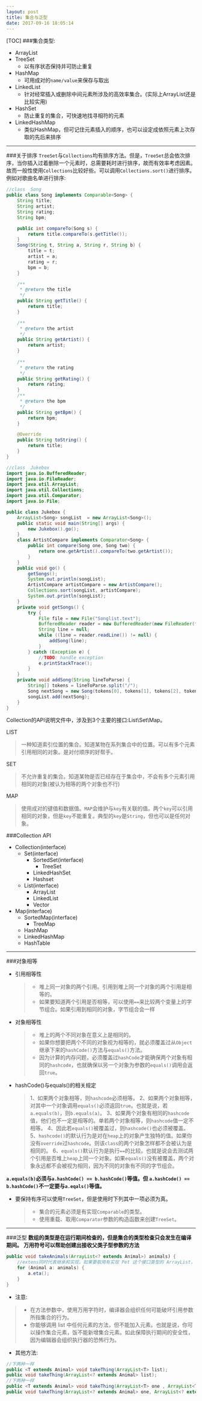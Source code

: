 ```yaml
---
layout: post
title: 集合与泛型
date: 2017-09-16 18:05:14
---
```

[TOC]
###集合类型:
* ArrayList
* TreeSet
    * 以有序状态保持并可防止重复
* HashMap
    * 可用成对的`name/value`来保存与取出
* LinkedList
    * 针对经常插入或删除中间元素所涉及的高效率集合。(实际上ArrayList还是比较实用)
* HashSet
    * 防止重复的集合，可快速地找寻相符的元素
* LinkedHashMap
    * 类似HashMap，但可记住元素插入的顺序，也可以设定成依照元素上次存取的先后来排序
- - - - -
###关于排序
`TreeSet`与`Collections`均有排序方法。但是，`TreeSet`总会依次排序，当你插入过着删除一个元素时，总需要耗时进行排序，故而有效率考虑因素。故而一般性使用`Collections`比较好些。可以调用`Collections.sort()`进行排序。
例如对歌曲名单进行排序:
```Java
//class  Song
public class Song implements Comparable<Song> {
    String title;
    String artist;
    String rating;
    String bpm;

    public int compareTo(Song s) {
        return title.compareTo(s.getTitle());
    }
    Song(String t, String a, String r, String b) {
        title = t;
        artist = a;
        rating = r;
        bpm = b;
    }

    /**
     * @return the title
     */
    public String getTitle() {
        return title;
    }

    /**
     * @return the artist
     */
    public String getArtist() {
        return artist;
    }
    
    /**
     * @return the rating
     */
    public String getRating() {
        return rating;
    }
    /**
     * @return the bpm
     */
    public String getBpm() {
        return bpm;
    }

    @Override
    public String toString() {
        return title;
    }
}

//class  Jukebox
import java.io.BufferedReader;
import java.io.FileReader;
import java.util.ArrayList;
import java.util.Collections;
import java.util.Comparator;
import java.io.File;

public class Jukebox {
    ArrayList<Song> songList  = new ArrayList<Song>();
    public static void main(String[] args) {
        new Jukebox().go();
    }
    class ArtistCompare implements Comparator<Song> {
        public int compare(Song one, Song two) {
            return one.getArtist().compareTo(two.getArtist());
        }
    }
    public void go() {
        getSongs();
        System.out.println(songList);
        ArtistCompare artistCompare = new ArtistCompare();
        Collections.sort(songList, artistCompare);
        System.out.println(songList);
    }
    private void getSongs() {
        try {
            File file = new File("Songlist.text");
            BufferedReader reader = new BufferedReader(new FileReader(file));
            String line = null;
            while ((line = reader.readLine()) != null) {
                addSong(line);
            }
        } catch (Exception e) {
            //TODO: handle exception
            e.printStackTrace();
        }
    }
    private void addSong(String lineToParse) {
        String[] tokens = lineToParse.split("/");
        Song nextSong = new Song(tokens[0], tokens[1], tokens[2], tokens[3]);
        songList.add(nextSong);
    }
}
```
Collection的API说明文件中，涉及到3个主要的接口:List\Set\Map。
<!--/ style="text-align:left; color:red" /-->
LIST
<!--/-->

>一种知道索引位置的集合。知道某物在系列集合中的位置。可以有多个元素引用相同的对象。是对付顺序的好帮手。
<!--/ style="text-align:left; color:red" /-->
SET
<!--/-->

>不允许重复的集合。知道某物是否已经存在于集合中，不会有多个元素引用相同的对象(被认为相等的两个对象也不行)
<!--/ style="text-align:left; color:red" /-->
MAP
<!--/-->

> 使用成对的键值和数据值。`MAP`会维护与`key`有关联的值。两个`key`可以引用相同的对象，但是`key`不能重复。典型的`key`是`String`，但也可以是任何对象。

###Collection API
* Collection(interface)
    * Set(interface)
        *   SortedSet(interface)
            * TreeSet
        * LinkedHashSet
        * Hashset
    * List(interface)
        * ArrayList
        * LinkedList
        * Vector
* Map(interface)
    * SortedMap(interface)
        * TreeMap
    * HashMap
    * LinkedHashMap
    * HashTable
- - - - -
###对象相等
* 引用相等性
     > - 堆上同一对象的两个引用。引用到堆上同一个对象的两个引用是相等的。
     > - 如果要知道两个引用是否相等，可以使用`==`来比较两个变量上的字节组合。如果引用到相同的对象，字节组合会一样
* 对象相等性
    > - 堆上的两个不同对象在意义上是相同的。
    > - 如果你想要把两个不同的对象视为相等的，就必须覆盖过从`Object`继承下来的`hashCode()`方法与`equals()`方法。
    > - 因为计算的内存问题，必须覆盖过`hashCode`才能确保两个对象有相同的`hashcode`，也就确保以另一个对象为参数的`equals()`调用会返回`true`。

* hashCode()与equals()的相关规定
    > 1、如果两个对象相等，则`hashcode`必须相等。
    > 2、如果两个对象相等，对其中一个对象调用`equals()`必须返回`true`。也就是说，若`a.equals(b)`，则`b.equals(a)`。
    > 3、如果两个对象有相同的`hashcode`值，他们也不一定是相等的。单若两个对象相等，则`hashcode`值一定不相等。
    > 4、因此若`equals()`被覆盖过，则`hashcode()`也必须被覆盖。
    > 5、`hashcode()`的默认行为是对在`heap`上的对象产生独特的值。如果你没有`override`过`hashcode`。则该`class`的两个对象怎样都不会被认为是相同的。
    > 6、`equals()`默认行为是执行`==`的比较。也就是说会去测试两个引用是否堆上`heap`上同一个对象。如果`equals()`没有被覆盖，两个对象永远都不会被视为相同，因为不同的对象有不同的字节组合。

 **`a.equals(b)`必须与`a.hashCode() == b.hashCode()`等值。但 `a.hashCode() == b.hashCode()`不一定要与`a.eqals()`等值。**
* 要保持有序可以使用`TreeSet`，但是使用时下列其中一项必须为真。
    > - 集合的元素必须是有实现`Comparable`的类型。
    > - 使用重载、取用`Comparator`参数的构造函数来创建`TreeSet`。

- - - - -
###泛型
**数组的类型是在运行期间检查的，但是集合的类型检查只会发生在编译期间。**
**万用符号可以帮助创建出接收父类子型参数的方法**
```Java
public void takeAnimals(ArrayList<? extends Animal>) animals) {
    //extens同时代表继承和实现。如果要取用有实现 Pet 这个接口类型的 ArrayList，也是这样声明:ArrayList<? extends Pet>
    for (Animal a: animals) {
        a.eta();
    }
}
```
* 注意:
> - 在方法参数中，使用万用字符时，编译器会组织任何可能破坏引用参数所指集合的行为。
> - 你能够调用 list 中任何元素的方法，但不能加入元素。也就是说，你可以操作集合元素，饭不能新增集合元素。如此保障执行期间的安全性，因为编辑器会组织执行器的恐怖行为。
* 其他方法:
```Java
//下两种一样
public <T extends Animal> void takeThing(ArrayList<T> list);
public void takeThing(ArrayList<? extends Animal> list);
//下两种一样
public <T extends Animal> void takeThing(ArrayList<T> one , ArrayList<T> two)；
public void takeThing(ArrayList<? extends Animal> one, ArrayList<? extends Animal> two);
```